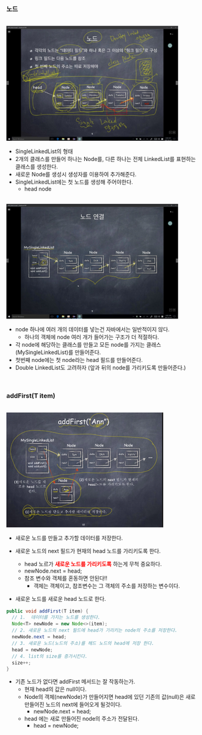 ### 노드

<br>

<img src='../image/linkedlist(3).png' height="300">

- SingleLinkedList의 형태
- 2개의 클래스를 만들어 하나는 Node를, 다른 하나는 전체 LinkedList를 표현하는 클래스를 생성한다.
- 새로운 Node를 생성시 생성자를 이용하여 추가해준다.
- SingleLinkedList에는 첫 노드를 생성해 주어야한다.
  - head node

<br>

<img src='../image/linkedlist(4).png' height="300">

- node 하나에 여러 개의 데이터를 넣는건 자바에서는 일반적이지 않다.
  - 하나의 객체에 node 여러 개가 들어가는 구조가 더 적절하다.
- 각 node에 해당하는 클래스를 만들고 모든 node를 가지는 클래스(MySingleLinkedList)를 만들어준다.
- 첫번째 node에는 첫 node라는 head 필드를 만들어준다.
- Double LinkedList도 고려하자 (앞과 뒤의 node를 가리키도록 만들어준다.)

<br>

### addFirst(T item)

<br>

<img src='../image/linkedlist(6).png' height="300">

- 새로운 노드를 만들고 추가할 데이터를 저장한다.
- 새로운 노드의 next 필드가 현재의 head 노드를 가리키도록 한다.

  - head 노르가 <strong style='color:red;'>새로운 노드를 가리키도록</strong> 하는게 무척 중요하다.
  - newNode.next = head;
  - 참조 변수와 객체를 혼동하면 안된다!!
    - 객체는 객체이고, 참조변수는 그 객체의 주소를 저장하는 변수이다.

- 새로운 노드를 새로운 head 노드로 한다.

```java
public void addFirst(T item) {
  // 1.  데이터를 가지는 노드를 생성한다.
  Node<T> newNode = new Node<>(item);
  // 2. 새로운 노드의 next 필드에 head가 기리키는 node의 주소를 저장한다.
  newNode.next = head;
  // 3. 새로운 노드(노드의 주소)를 헤드 노드의 head에 저장 한다.
  head = newNode;
  // 4. list의 size를 증가시킨다.
  size++;
}
```

- 기존 노드가 없다면 addFirst 메서드는 잘 작동하는가.
  - 현재 head의 값은 null이다.
  - Node의 객체(newNode)가 만들어지면 head에 있던 기존의 값(null)은 새로 만들어진 노드의 next에 들어오게 될것이다.
    - newNode.next = head;
  - head 에는 새로 만들어진 node의 주소가 전달된다.
    - head = newNode;
